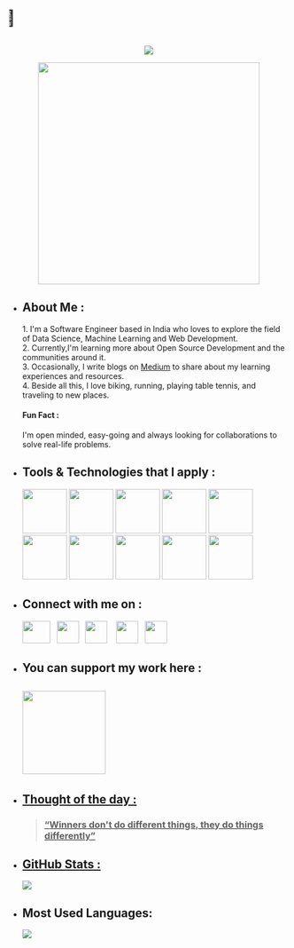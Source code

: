 <!--**Dwarfstar-099/Dwarfstar-099** is a ✨ _special_ ✨ repository because its `README.md` (this file) appears on your GitHub profile. --!>
<marquee direction="right"> <h1 align="center">  Hey there!👋🏻 I'm Kumar Gourav 👨🏻‍💻 </h1></marquee>

<p align="center"><img align ="center "src="https://komarev.com/ghpvc/?username=Dwarfstar-099&label=PROFILE+VIEWS"></p>


<p align="center"><img src="https://user-images.githubusercontent.com/78784617/229755213-e70ac748-441a-4b8c-abc8-39ff6e8d8b5b.svg" width ="400">
</p>

<ul>
<li><h2> About Me : </h2></li>
<!--**Dwarfstar-099/Dwarfstar-099** is a ✨ _special_ ✨ repository because its `README.md` (this file) appears on your GitHub profile. --!>
1. I'm a Software Engineer based in India who loves to explore the field of Data Science, Machine Learning and Web Development. </br>
2. Currently,I'm learning more about Open Source Development and the communities around it. </br>
3. Occasionally, I write blogs on <a href="https://medium.com/@gourav2022">Medium</a> to share about my learning experiences and resources. </br>
4. Beside all this, I love biking, running, playing table tennis, and traveling to new places.
<h4>Fun Fact :</h4> I'm open minded, easy-going and always looking for collaborations to solve real-life problems.

<li><h2> Tools & Technologies that I apply :</h2></li>
<span><img src ="https://user-images.githubusercontent.com/78784617/229757406-8ce071a2-e91e-4f41-a967-dde0ccf019de.svg" width="80px" height="80px">
<img src ="https://user-images.githubusercontent.com/78784617/229757727-a4e23191-e934-4bb4-8b2d-577febe968f5.svg" width="80px" height="80px">
<img src ="https://user-images.githubusercontent.com/78784617/229759217-fd300475-698d-4a95-89a0-ffc398ec87d0.svg" width ="80px" height="80px">
<img src="https://user-images.githubusercontent.com/78784617/229760536-a45c8a76-5a3b-4d2b-8ff4-a88e2706d619.svg" width="80px" height="80px">
<img src= "https://user-images.githubusercontent.com/78784617/229761105-77f7ad6c-4819-4c6b-9f19-850bd661687b.svg" width="80px" height="80px">
<img src="https://user-images.githubusercontent.com/78784617/229761812-a1ad001b-1c19-4add-a32a-f3b3e1fb3544.svg" width="80px" height="80px">
<img src= "https://user-images.githubusercontent.com/78784617/229762435-3aa8df21-382d-462e-8041-27e7faadde9c.svg" width="80px" height="80px">
<img src= "https://user-images.githubusercontent.com/78784617/229763566-ac00e56a-b8ec-4e9f-92c8-b23c95465cfe.svg" width="80px" height="80px">
<img src= "https://user-images.githubusercontent.com/78784617/229764016-f92adbd0-84c3-4af0-b26c-abc4b7721ffc.svg" width="80px" height="80px">
<img src= "https://user-images.githubusercontent.com/78784617/229829107-0ed4bdf2-9349-4e3f-ba82-ef78a63491f6.png" weight="80px" height="80px">
</span>

<li><h2>Connect with me on :</h2></li>

<a href="https://www.linkedin.com/in/k-gourav/"><img src ="https://user-images.githubusercontent.com/78784617/229765486-3364fe55-f45f-4b51-a2bc-b2bc721f8286.svg"
 width="50px" height="40px"></a> &nbsp
<a href="https://twitter.com/dwarfstar99"><img src="https://user-images.githubusercontent.com/78784617/229769750-177a71de-d1d1-4d0e-905f-bdd423a48ecd.svg"
width="40px" height="40px"></a> &nbsp
<a href="https://medium.com/@gourav2022"><img src="https://user-images.githubusercontent.com/78784617/229768482-62103fde-ec8b-4d4a-9a97-4e8375b89367.png"
width="40px" height="40px"></a> &nbsp&nbsp
<a href="https://www.youtube.com/channel/UCgqIoIDUrmtjvmkAcRJFCKw"><img src ="https://user-images.githubusercontent.com/78784617/229769406-508f158b-a39f-437c-9bfc-298fcbb8d5cc.svg" width="40px" height="40px"></a>&nbsp&nbsp
<a href="https://open.spotify.com/user/tpwn3jir4xjybhpj4ycvbzpqq?si=c6fbd9b81ef84d4f"><img src= "https://user-images.githubusercontent.com/78784617/229773911-4eba06bc-551a-49db-b984-51da3594b6f1.svg" width="40px" height="40px"></a>

<li><h2>You can support my work here :<h2></li>
<span><a href="https://www.buymeacoffee.com/kgourav"><img src="https://user-images.githubusercontent.com/78784617/229777757-4d24ef2a-2072-4d30-8e89-6ebc1fb35c56.svg"
 width="150" height=</a></span> </br>
 
<li><h2> Thought of the day : </h2></li>
<blockquote><h3><q>Winners don't do different things, they do things differently</q></h3> </blockquote>




<li><h2>GitHub Stats : </h2></li>
<a href="https://github.com/anuraghazra/github-readme-stats"><img src="https://github-readme-stats.vercel.app/api?username=Dwarfstar-099&showicons=true&theme=radical"></a>
 
<li><h2> Most Used Languages: </h2></li>
<a href="https://github.com/anuraghazra/github-readme-stats"><img src="https://github-readme-stats.vercel.app/api/top-langs/?username=Dwarfstar-099&theme=radical"></a>





